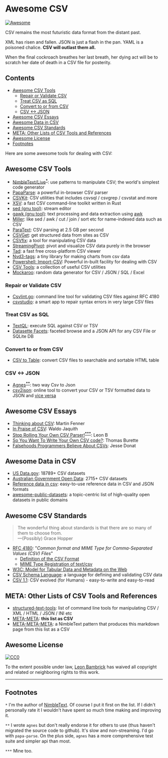 # Awesome CSV

[![Awesome](https://awesome.re/badge.svg)](https://awesome.re)

CSV remains the most futuristic data format from the distant past.

XML has risen and fallen. JSON is just a flash in the pan. YAML is a poisoned chalice. **CSV will outlast them all.**

When the final cockroach breathes her last breath, her dying act will be to scratch her date of death in a CSV file for posterity.


## Contents

- [Awesome CSV Tools](#awesome-csv-tools)
  - [Repair or Validate CSV](#repair-or-validate-csv)
  - [Treat CSV as SQL](#treat-csv-as-sql)
  - [Convert to or from CSV](#convert-to-or-from-csv)
  - [CSV <-> JSON](#csv---json)
- [Awesome CSV Essays](#awesome-csv-essays)
- [Awesome Data in CSV](#awesome-data-in-csv)
- [Awesome CSV Standards](#awesome-csv-standards)
- [META: Other Lists of CSV Tools and References](#meta-other-lists-of-csv-tools-and-references)
- [Awesome License](#awesome-license)
- [Footnotes](#footnotes)



Here are some awesome tools for dealing with CSV:

## Awesome CSV Tools

* [NimbleText/Live](https://NimbleText.com/Live)<sup><a href='#footnote1'><strong>*</strong></a></sup>: use patterns to manipulate CSV; the world's simplest code generator
* [PapaParse](https://www.papaparse.com): a powerful in-browser CSV parser
* [CSVKit](http://csvkit.readthedocs.org/en/0.7.3/): CSV utilities that includes csvsql / csvgrep / csvstat  and more
* [XSV](https://github.com/BurntSushi/xsv): a fast CSV command-line toolkit written in Rust
* [sed (gnu tool)](https://www.gnu.org/software/sed/manual/sed.html): stream editor
* [gawk (gnu tool)](https://www.gnu.org/software/gawk/manual/gawk.html): text processing and data extraction using [awk](http://pubs.opengroup.org/onlinepubs/009695399/utilities/awk.html)
* [Miller](http://johnkerl.org/miller/doc/): like sed / awk / cut / join / sort etc for name-indexed data such as CSV
* [ParaText](http://www.wise.io/tech/paratext): CSV parsing at 2.5 GB per second
* [CSVGet](http://github.com/fizx/csvget/tree/master): get structured data from sites as CSV
* [CSVfix](https://code.google.com/p/csvfix/): a tool for manipulating CSV data
* [StreamingPivot](http://streamingpivot.com/): pivot and visualize CSV data purely in the browser
* [Tad](http://www.tadviewer.com): a fast free cross-platform CSV viewer
* [Nvd3-tags](http://blog.tryolabs.com/2015/02/27/nvd3-tags-a-tiny-library-for-making-charts-from-csv-data/): a tiny library for making charts from csv data
* [Powershell: Import-CSV](https://docs.microsoft.com/en-us/powershell/module/microsoft.powershell.utility/import-csv): Powerful in-built facility for dealing with CSV
* [CSV Tools](https://onlinecsvtools.com/): a collection of useful CSV utilities
* [Mockaroo](https://www.mockaroo.com/): random data generator for CSV / JSON / SQL / Excel

### Repair or Validate CSV

* [Csvlint.go](https://github.com/Clever/csvlint): command line tool for validating CSV files against RFC 4180
* [csvstudio](http://www.csvstudio.com): a smart app to repair syntax errors in very large CSV files

### Treat CSV as SQL

* [TextQL](http://dinedal.github.io/textql/): execute SQL against CSV or TSV
* [Datasette Facets](https://simonwillison.net/2018/May/20/datasette-facets/): faceted browse and a JSON API for any CSV File or SQLite DB


### Convert to or from CSV

* [CSV to Table](https://github.com/vividvilla/csvtotable): convert CSV files to searchable and sortable HTML table

### CSV <-> JSON

* [Agnes](http://www.secretgeek.net/agnes/twoWay.html)<sup><a href='#footnote2'><strong>**</strong></a></sup>: two way Csv to Json
* [csv2json](https://www.csvjson.com/csv2json): online tool to convert your CSV or TSV formatted data to JSON and [vice versa](https://www.csvjson.com/json2csv)

## Awesome CSV Essays

* [Thinking about CSV](https://blog.datacite.org/thinking-about-csv/): Martin Fenner
* [In Praise of CSV](https://usopendata.org/2015/03/10/csv): Waldo Jaquith
* [Stop Rolling Your Own CSV Parser!](http://www.secretgeek.net/csv_trouble)<sup><a href='#footnote3'><strong>***</strong></a></sup>: Leon B
* [So You Want To Write Your Own CSV code?](http://thomasburette.com/blog/2014/05/25/so-you-want-to-write-your-own-CSV-code/): Thomas Burette
* [Falsehoods Programmers Believe About CSVs](https://donatstudios.com/Falsehoods-Programmers-Believe-About-CSVs): Jesse Donat

## Awesome Data in CSV

* [US Data.gov](https://catalog.data.gov/dataset?res_format=CSV): 18789+ CSV datasets
* [Australian Government Open Data](https://data.gov.au/dataset?res_format=CSV): 2715+ CSV datasets
* [Reference data in csv](https://datahub.io/collections/reference-data): easy-to-use reference data in CSV and JSON formats
* [awesome-public-datasets](https://github.com/awesomedata/awesome-public-datasets): a topic-centric list of high-quality open datasets in public domains


## Awesome CSV Standards

>The wonderful thing about standards is that there are so many of them to choose from.<br />&mdash;(Possibly) Grace Hopper

* [RFC 4180](https://tools.ietf.org/html/rfc4180): "*Common format and MIME Type for Comma-Separated Values (CSV) Files*"
  * [Definition of the CSV Format](https://tools.ietf.org/html/rfc4180#section-2)
  * [MIME Type Registration of text/csv](https://tools.ietf.org/html/rfc4180#section-3)
* [W3C: Model for Tabular Data and Metadata on the Web](https://www.w3.org/TR/tabular-data-model/)
* [CSV Schema Language](http://digital-preservation.github.io/csv-schema/csv-schema-1.2.html): a language for defining and validating CSV data
* [CSV 1.1](https://csv11.github.io/): CSV evolved (for Humans) - easy-to-write and easy-to-read

## META: Other Lists of CSV Tools and References

* [structured-text-tools](https://github.com/dbohdan/structured-text-tools): list of command line tools for manipulating CSV / XML / HTML / JSON / INI etc
* [META-META](https://raw.githubusercontent.com/secretGeek/AwesomeCSV/master/awesomecsv.csv): **this list as CSV**
* [META-META-META](https://nimbletext.com/Live/-971009575/): a NimbleText pattern that produces this markdown page from this list as a CSV


## Awesome License

[![CC0](http://mirrors.creativecommons.org/presskit/buttons/88x31/svg/cc-zero.svg)](https://creativecommons.org/publicdomain/zero/1.0/)

To the extent possible under law, [Leon Bambrick](https://secretgeek.net) has waived all copyright and related or neighboring rights to this work.

-----

## Footnotes


`*` <span id='footnote1' ></span> I'm the author of [NimbleText](https://NimbleText.com/Live). Of course I put it first on the list. If I didn't personally rate it I wouldn't have spent so much time making and improving it.

`**` <span id='footnote2' ></span> I wrote `agnes` but don't really endorse it for others to use (thus haven't migrated the source code to github). It's slow and non-streaming. I'd go with `papa-parse`. On the plus side, `agnes` has a more comprehensive test suite and simpler api than most.

`***` <span id='footnote3' ></span> Mine too.

